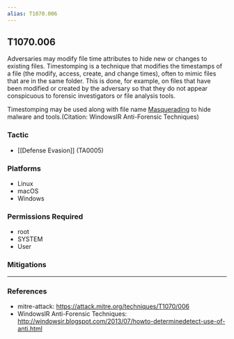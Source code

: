 ```yaml
---
alias: T1070.006
---
```


## T1070.006

Adversaries may modify file time attributes to hide new or changes to existing files. Timestomping is a technique that modifies the timestamps of a file (the modify, access, create, and change times), often to mimic files that are in the same folder. This is done, for example, on files that have been modified or created by the adversary so that they do not appear conspicuous to forensic investigators or file analysis tools.

Timestomping may be used along with file name [Masquerading](https://attack.mitre.org/techniques/T1036) to hide malware and tools.(Citation: WindowsIR Anti-Forensic Techniques)


### Tactic
- [[Defense Evasion]] (TA0005)

### Platforms
- Linux
- macOS
- Windows

### Permissions Required
- root
- SYSTEM
- User

### Mitigations


---
### References

- mitre-attack: https://attack.mitre.org/techniques/T1070/006
- WindowsIR Anti-Forensic Techniques: http://windowsir.blogspot.com/2013/07/howto-determinedetect-use-of-anti.html
